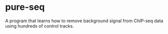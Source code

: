 # pure-seq
A program that learns how to remove background signal from ChIP-seq data using hundreds of control tracks.
